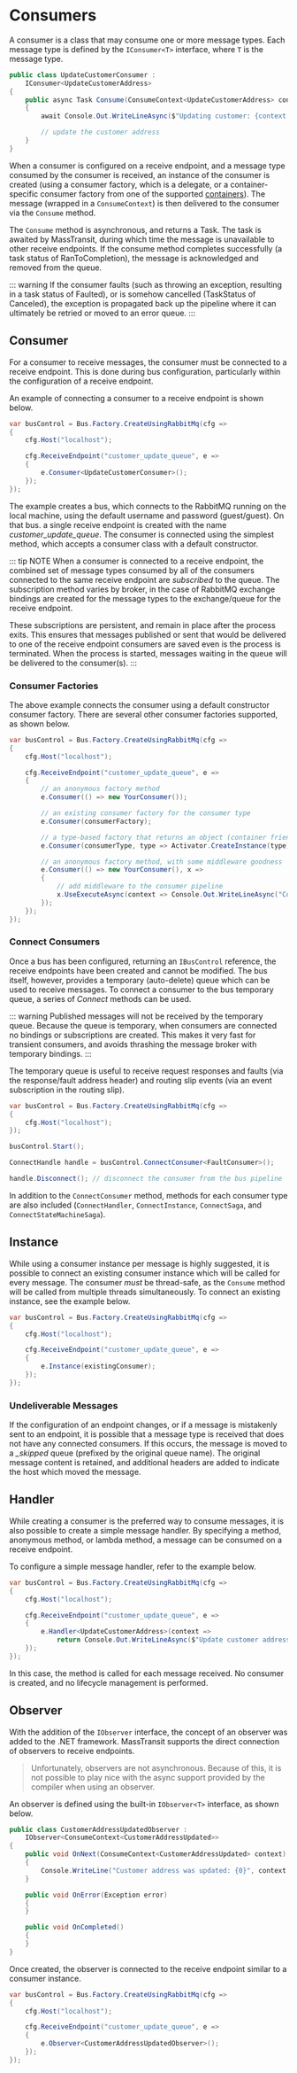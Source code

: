 # Consumers

A consumer is a class that may consume one or more message types. Each message type is defined by the `IConsumer<T>` interface, where `T` is the message type.

```cs
public class UpdateCustomerConsumer :
    IConsumer<UpdateCustomerAddress>
{
    public async Task Consume(ConsumeContext<UpdateCustomerAddress> context)
    {
        await Console.Out.WriteLineAsync($"Updating customer: {context.Message.CustomerId}");

        // update the customer address
    }
}
```

When a consumer is configured on a receive endpoint, and a message type consumed by the consumer is received, an instance of the consumer is created (using a consumer factory, which is a delegate, or a container-specific consumer factory from one of the supported [containers](/usage/containers/)). The message (wrapped in a `ConsumeContext`) is then delivered to the consumer via the `Consume` method.

The `Consume` method is asynchronous, and returns a Task. The task is awaited by MassTransit, during which time the message is unavailable to other receive endpoints. If the consume method completes successfully (a task status of RanToCompletion), the message is acknowledged and removed from the queue.

::: warning
If the consumer faults (such as throwing an exception, resulting in a task status of Faulted), or is somehow cancelled (TaskStatus of Canceled), the exception is propagated back up the pipeline where it can ultimately be retried or moved to an error queue.
:::

## Consumer

For a consumer to receive messages, the consumer must be connected to a receive endpoint. This is done during bus configuration, particularly within the configuration of a receive endpoint.

An example of connecting a consumer to a receive endpoint is shown below.

```csharp
var busControl = Bus.Factory.CreateUsingRabbitMq(cfg =>
{
    cfg.Host("localhost");

    cfg.ReceiveEndpoint("customer_update_queue", e =>
    {
        e.Consumer<UpdateCustomerConsumer>();
    });
});
```

The example creates a bus, which connects to the RabbitMQ running on the local machine, using the default username and password (guest/guest). On that bus. a single receive endpoint is created with the name *customer_update_queue*. The consumer is connected using the simplest method, which accepts a consumer class with a default constructor.

::: tip NOTE
When a consumer is connected to a receive endpoint, the combined set of message types consumed by all of the consumers connected to the same receive endpoint are *subscribed* to the queue. The subscription method varies by broker, in the case of RabbitMQ exchange bindings are created for the message types to the exchange/queue for the receive endpoint.

These subscriptions are persistent, and remain in place after the process exits. This ensures that messages published or sent that would be delivered to one of the receive endpoint consumers are saved even is the process is terminated. When the process is started, messages waiting in the queue will be delivered to the consumer(s).
:::

### Consumer Factories

The above example connects the consumer using a default constructor consumer factory. There are several other consumer factories supported, as shown below.

```csharp
var busControl = Bus.Factory.CreateUsingRabbitMq(cfg =>
{
    cfg.Host("localhost");

    cfg.ReceiveEndpoint("customer_update_queue", e =>
    {
        // an anonymous factory method
        e.Consumer(() => new YourConsumer());

        // an existing consumer factory for the consumer type
        e.Consumer(consumerFactory);

        // a type-based factory that returns an object (container friendly)
        e.Consumer(consumerType, type => Activator.CreateInstance(type));

        // an anonymous factory method, with some middleware goodness
        e.Consumer(() => new YourConsumer(), x =>
        {
            // add middleware to the consumer pipeline
            x.UseExecuteAsync(context => Console.Out.WriteLineAsync("Consumer created"));
        });
    });
});
```

### Connect Consumers

Once a bus has been configured, returning an `IBusControl` reference, the receive endpoints have been created and cannot be modified. The bus itself, however, provides a temporary (auto-delete) queue which can be used to receive messages. To connect a consumer to the bus temporary queue, a series of *Connect* methods can be used.

::: warning
Published messages will not be received by the temporary queue. Because the queue is temporary, when consumers are connected no bindings or subscriptions are created. This makes it very fast for transient consumers, and avoids thrashing the message broker with temporary bindings.
:::

The temporary queue is useful to receive request responses and faults (via the response/fault address header) and routing slip events (via an event subscription in the routing slip).

```csharp
var busControl = Bus.Factory.CreateUsingRabbitMq(cfg =>
{
    cfg.Host("localhost");
});

busControl.Start();

ConnectHandle handle = busControl.ConnectConsumer<FaultConsumer>();

handle.Disconnect(); // disconnect the consumer from the bus pipeline
```

In addition to the `ConnectConsumer` method, methods for each consumer type are also included (`ConnectHandler`, `ConnectInstance`, `ConnectSaga`, and `ConnectStateMachineSaga`).

## Instance

While using a consumer instance per message is highly suggested, it is possible to connect an existing consumer instance which will be called for every message. The consumer *must* be thread-safe, as the ```Consume``` method will be called from multiple threads simultaneously. To connect an existing instance, see the example below.

```csharp
var busControl = Bus.Factory.CreateUsingRabbitMq(cfg =>
{
    cfg.Host("localhost");

    cfg.ReceiveEndpoint("customer_update_queue", e =>
    {
        e.Instance(existingConsumer);
    });
});
```

### Undeliverable Messages

If the configuration of an endpoint changes, or if a message is mistakenly sent to an endpoint, it is possible that a message type is received that does not have any connected consumers. If this occurs, the message is moved to a *_skipped* queue (prefixed by the original queue name). The original message content is retained, and additional headers are added to indicate the host which moved the message.

## Handler

While creating a consumer is the preferred way to consume messages, it is also possible to create a simple message handler. By specifying a method, anonymous method, or lambda method, a message can be consumed on a receive endpoint.

To configure a simple message handler, refer to the example below.

```csharp
var busControl = Bus.Factory.CreateUsingRabbitMq(cfg =>
{
    cfg.Host("localhost");

    cfg.ReceiveEndpoint("customer_update_queue", e =>
    {
        e.Handler<UpdateCustomerAddress>(context =>
            return Console.Out.WriteLineAsync($"Update customer address received: {context.Message.CustomerId}"));
    });
});
```

In this case, the method is called for each message received. No consumer is created, and no lifecycle management is performed.

## Observer

With the addition of the `IObserver` interface, the concept of an observer was added to the .NET framework. MassTransit supports the direct connection of observers to receive endpoints.

> Unfortunately, observers are not asynchronous. Because of this, it is not possible to play nice with the async support provided by the compiler when using an observer.

An observer is defined using the built-in `IObserver<T>` interface, as shown below.

```csharp
public class CustomerAddressUpdatedObserver :
    IObserver<ConsumeContext<CustomerAddressUpdated>>
{
    public void OnNext(ConsumeContext<CustomerAddressUpdated> context)
    {
        Console.WriteLine("Customer address was updated: {0}", context.Message.CustomerId);
    }

    public void OnError(Exception error)
    {
    }

    public void OnCompleted()
    {
    }
}
```

Once created, the observer is connected to the receive endpoint similar to a consumer instance.

```csharp
var busControl = Bus.Factory.CreateUsingRabbitMq(cfg =>
{
    cfg.Host("localhost");

    cfg.ReceiveEndpoint("customer_update_queue", e =>
    {
        e.Observer<CustomerAddressUpdatedObserver>();
    });
});
```